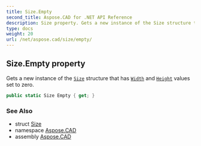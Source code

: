 ```yaml
---
title: Size.Empty
second_title: Aspose.CAD for .NET API Reference
description: Size property. Gets a new instance of the Size structure that has Width and Height values set to zero
type: docs
weight: 20
url: /net/aspose.cad/size/empty/
---
```

## Size.Empty property

Gets a new instance of the [`Size`](../) structure that has [`Width`](../width/) and [`Height`](../height/) values set to zero.

```csharp
public static Size Empty { get; }
```

### See Also

* struct [Size](../)
* namespace [Aspose.CAD](../../../aspose.cad/)
* assembly [Aspose.CAD](../../../)


